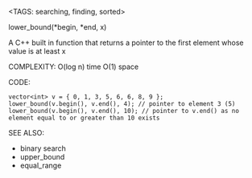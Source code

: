 <TAGS: searching, finding, sorted>

lower_bound(*begin, *end, x)

A C++ built in function that returns a pointer to the first element whose value is at least x

COMPLEXITY:
O(log n) time
O(1) space

CODE:
```
vector<int> v = { 0, 1, 3, 5, 6, 6, 8, 9 };
lower_bound(v.begin(), v.end(), 4); // pointer to element 3 (5)
lower_bound(v.begin(), v.end(), 10); // pointer to v.end() as no element equal to or greater than 10 exists
```

SEE ALSO:
- binary search
- upper_bound
- equal_range